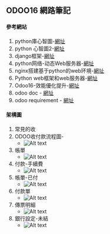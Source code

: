 ## ODOO16 網路筆記

#### 參考網站
1.  python庫心智圖-[網址](https://allaboutdataanalysis.medium.com/%E6%95%B4%E7%90%86%E4%BA%86%E4%B8%8A%E5%8D%83%E5%80%8Bpython%E9%A1%9E%E5%BA%AB-%E7%B0%A1%E7%9B%B4%E5%A4%AA%E9%85%B7%E5%95%A6-1dd6d7c2564a)
2.  python 心智圖2-[網址](https://allaboutdataanalysis.medium.com/%E7%B5%82%E6%96%BC%E6%8A%8A%E6%89%80%E6%9C%89%E7%9A%84python%E5%BA%AB-%E9%83%BD%E6%95%B4%E7%90%86%E5%87%BA%E4%BE%86%E5%95%A6-4b52a1e51028)
3.  django框架-[網址](https://juejin.cn/post/6844904066288451592)
4.  python网络-动态Web服务器-[網址](https://cloud.tencent.com/developer/article/1450904)
5.  nginx搭建基于python的web环境-[網址](https://www.cnblogs.com/baihualin/p/12133856.html)
6.  Python web框架和web服务器-[網址](https://www.51cto.com/article/605419.html)
7.  Odoo16-效能優化提升-[網址](https://tw511.com/a/01/49542.html)
8.  odoo doc - [網址](https://www.odoo.com/documentation/16.0/developer/reference/cli.html)
9.  odoo requirement - [網址](https://github.com/odoo/odoo/blob/16.0/requirements.txt)


#### 架構圖
1. 常見的收
3. ODOO收付款流程圖-
   + ![Alt text](https://github.com/ksharry/odoo-repository/blob/main/pic/A6121.png?raw=true)
3. 帳單
   + ![Alt text](https://github.com/ksharry/odoo-repository/blob/main/pic/A6122.png?raw=true)
4. 付款-手續費
   + ![Alt text](https://github.com/ksharry/odoo-repository/blob/main/pic/A6123.png?raw=true)
5. 帳單-已付
   + ![Alt text](https://github.com/ksharry/odoo-repository/blob/main/pic/A6124.png?raw=true)
6. 付款單
   + ![Alt text](https://github.com/ksharry/odoo-repository/blob/main/pic/A6125.png?raw=true)
7. 傳票明細
   + ![Alt text](https://github.com/ksharry/odoo-repository/blob/main/pic/A6126.png?raw=true)
8. 銀行設定-未結
   + ![Alt text](https://github.com/ksharry/odoo-repository/blob/main/pic/A4127.png?raw=true)
